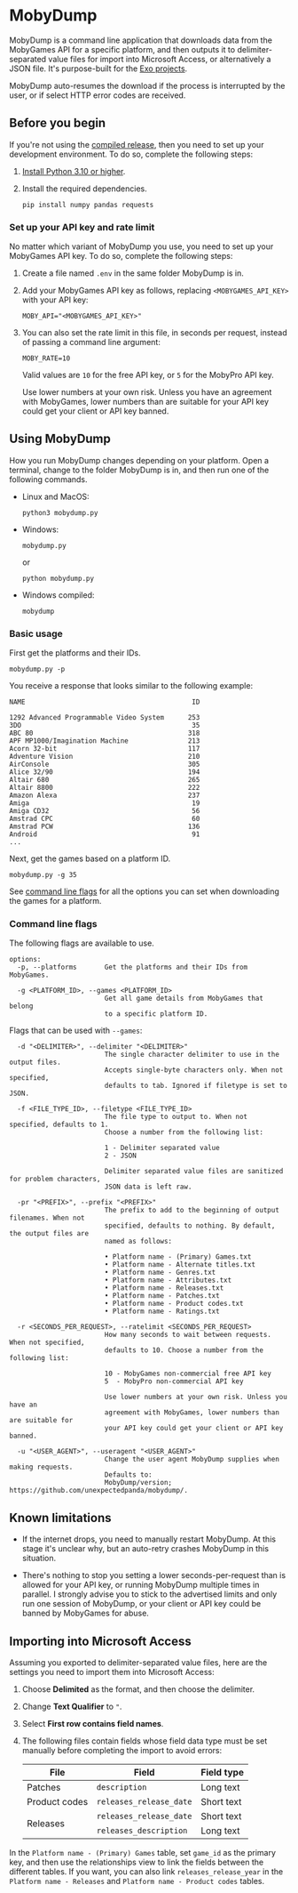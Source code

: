 # MobyDump

MobyDump is a command line application that downloads data from the MobyGames API for a
specific platform, and then outputs it to delimiter-separated value files for import into
Microsoft Access, or alternatively a JSON file. It's purpose-built for the
[Exo projects](https://github.com/exoscoriae).

MobyDump auto-resumes the download if the process is interrupted by the user, or if select
HTTP error codes are received.

## Before you begin

If you're not using the
[compiled release](https://github.com/unexpectedpanda/mobydump/releases), then you need to
set up your development environment. To do so, complete the following steps:

1.  [Install Python 3.10 or higher](https://www.python.org/).

1.  Install the required dependencies.

    ```
    pip install numpy pandas requests
    ```

### Set up your API key and rate limit

No matter which variant of MobyDump you use, you need to set up your MobyGames API key. To
do so, complete the following steps:

1.  Create a file named `.env` in the same folder MobyDump is in.

1.  Add your MobyGames API key as follows, replacing `<MOBYGAMES_API_KEY>` with your
    API key:

    ```none
    MOBY_API="<MOBYGAMES_API_KEY>"
    ```

1.  You can also set the rate limit in this file, in seconds per request, instead of
    passing a command line argument:

    ```none
    MOBY_RATE=10
    ```

    Valid values are `10` for the free API key, or `5` for the MobyPro API key.

    Use lower numbers at your own risk. Unless you have an agreement with MobyGames, lower
    numbers than are suitable for your API key could get your client or API key banned.

## Using MobyDump

How you run MobyDump changes depending on your platform. Open a terminal, change to the
folder MobyDump is in, and then run one of the following commands.

* Linux and MacOS:

    ```
    python3 mobydump.py
    ```

* Windows:

    ```
    mobydump.py
    ```

    or

    ```
    python mobydump.py
    ```

* Windows compiled:

    ```
    mobydump
    ```

### Basic usage

First get the platforms and their IDs.

```
mobydump.py -p
```

You receive a response that looks similar to the following example:

```
NAME                                          ID

1292 Advanced Programmable Video System      253
3DO                                           35
ABC 80                                       318
APF MP1000/Imagination Machine               213
Acorn 32-bit                                 117
Adventure Vision                             210
AirConsole                                   305
Alice 32/90                                  194
Altair 680                                   265
Altair 8800                                  222
Amazon Alexa                                 237
Amiga                                         19
Amiga CD32                                    56
Amstrad CPC                                   60
Amstrad PCW                                  136
Android                                       91
...
```

Next, get the games based on a platform ID.

```
mobydump.py -g 35
```

See [command line flags](#command-line-flags) for all the options you can set when
downloading the games for a platform.

### Command line flags

The following flags are available to use.

```
options:
  -p, --platforms       Get the platforms and their IDs from MobyGames.

  -g <PLATFORM_ID>, --games <PLATFORM_ID>
                        Get all game details from MobyGames that belong
                        to a specific platform ID.
```

Flags that can be used with `--games`:

```
  -d "<DELIMITER>", --delimiter "<DELIMITER>"
                        The single character delimiter to use in the output files.
                        Accepts single-byte characters only. When not specified,
                        defaults to tab. Ignored if filetype is set to JSON.

  -f <FILE_TYPE_ID>, --filetype <FILE_TYPE_ID>
                        The file type to output to. When not specified, defaults to 1.
                        Choose a number from the following list:

                        1 - Delimiter separated value
                        2 - JSON

                        Delimiter separated value files are sanitized for problem characters,
                        JSON data is left raw.

  -pr "<PREFIX>", --prefix "<PREFIX>"
                        The prefix to add to the beginning of output filenames. When not
                        specified, defaults to nothing. By default, the output files are
                        named as follows:

                        • Platform name - (Primary) Games.txt
                        • Platform name - Alternate titles.txt
                        • Platform name - Genres.txt
                        • Platform name - Attributes.txt
                        • Platform name - Releases.txt
                        • Platform name - Patches.txt
                        • Platform name - Product codes.txt
                        • Platform name - Ratings.txt

  -r <SECONDS_PER_REQUEST>, --ratelimit <SECONDS_PER_REQUEST>
                        How many seconds to wait between requests. When not specified,
                        defaults to 10. Choose a number from the following list:

                        10 - MobyGames non-commercial free API key
                        5  - MobyPro non-commercial API key

                        Use lower numbers at your own risk. Unless you have an
                        agreement with MobyGames, lower numbers than are suitable for
                        your API key could get your client or API key banned.

  -u "<USER_AGENT>", --useragent "<USER_AGENT>"
                        Change the user agent MobyDump supplies when making requests.
                        Defaults to:
                        MobyDump/version; https://github.com/unexpectedpanda/mobydump/.
```

## Known limitations

* If the internet drops, you need to manually restart MobyDump. At this stage it's unclear
  why, but an auto-retry crashes MobyDump in this situation.

* There's nothing to stop you setting a lower seconds-per-request than is allowed for
  your API key, or running MobyDump multiple times in parallel. I strongly advise you to
  stick to the advertised limits and only run one session of MobyDump, or your client or
  API key could be banned by MobyGames for abuse.

## Importing into Microsoft Access

Assuming you exported to delimiter-separated value files, here are the settings you need
to import them into Microsoft Access:

1.  Choose **Delimited** as the format, and then choose the delimiter.

1.  Change **Text Qualifier** to `"`.

1.  Select **First row contains field names**.

1.  The following files contain fields whose field data type must be set manually before
    completing the import to avoid errors:

    <table>
      <thead>
        <tr>
          <th>File</th>
          <th>Field</th>
          <th>Field type</th>
        </tr>
      </thead>
      <tbody>
        <tr>
          <td>Patches</td>
          <td><code>description</code></td>
          <td>Long text</td>
        </tr>
        <tr>
          <td>Product codes</td>
          <td><code>releases_release_date</code></td>
          <td>Short text</td>
        </tr>
        <tr>
          <td rowspan="2">Releases</td>
          <td><code>releases_release_date</code></td>
          <td>Short text</td>
        </tr>
        <tr>
          <td><code>releases_description</code></td>
          <td>Long text</td>
        </tr>
      </tbody>
    </table>

In the `Platform name - (Primary) Games` table, set `game_id` as the primary key, and then
use the relationships view to link the fields between the different tables. If you want,
you can also link `releases_release_year` in the `Platform name - Releases` and
`Platform name - Product codes` tables.
